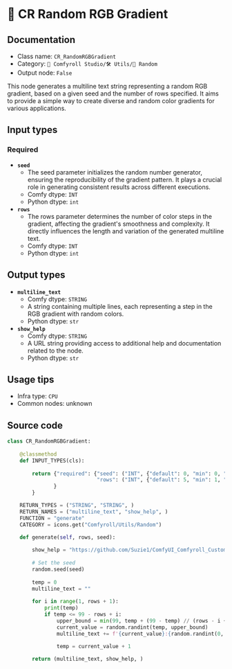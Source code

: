# 🎲 CR Random RGB Gradient
## Documentation
- Class name: `CR_RandomRGBGradient`
- Category: `🧩 Comfyroll Studio/🛠️ Utils/🎲 Random`
- Output node: `False`

This node generates a multiline text string representing a random RGB gradient, based on a given seed and the number of rows specified. It aims to provide a simple way to create diverse and random color gradients for various applications.
## Input types
### Required
- **`seed`**
    - The seed parameter initializes the random number generator, ensuring the reproducibility of the gradient pattern. It plays a crucial role in generating consistent results across different executions.
    - Comfy dtype: `INT`
    - Python dtype: `int`
- **`rows`**
    - The rows parameter determines the number of color steps in the gradient, affecting the gradient's smoothness and complexity. It directly influences the length and variation of the generated multiline text.
    - Comfy dtype: `INT`
    - Python dtype: `int`
## Output types
- **`multiline_text`**
    - Comfy dtype: `STRING`
    - A string containing multiple lines, each representing a step in the RGB gradient with random colors.
    - Python dtype: `str`
- **`show_help`**
    - Comfy dtype: `STRING`
    - A URL string providing access to additional help and documentation related to the node.
    - Python dtype: `str`
## Usage tips
- Infra type: `CPU`
- Common nodes: unknown


## Source code
```python
class CR_RandomRGBGradient:
    
    @classmethod
    def INPUT_TYPES(cls):
    
        return {"required": {"seed": ("INT", {"default": 0, "min": 0, "max": 0xffffffffffffffff}),
                             "rows": ("INT", {"default": 5, "min": 1, "max": 2048}),
               }
        }

    RETURN_TYPES = ("STRING", "STRING", )
    RETURN_NAMES = ("multiline_text", "show_help", )
    FUNCTION = "generate"
    CATEGORY = icons.get("Comfyroll/Utils/Random")

    def generate(self, rows, seed):
    
        show_help = "https://github.com/Suzie1/ComfyUI_Comfyroll_CustomNodes/wiki/Other-Nodes#cr-random-RGB-gradient"
    
        # Set the seed
        random.seed(seed)
        
        temp = 0
        multiline_text = ""
         
        for i in range(1, rows + 1):
            print(temp)
            if temp <= 99 - rows + i:
                upper_bound = min(99, temp + (99 - temp) // (rows - i + 1))
                current_value = random.randint(temp, upper_bound)
                multiline_text += f'{current_value}:{random.randint(0, 255)},{random.randint(0, 255)},{random.randint(0, 255)}\n'
                
                temp = current_value + 1

        return (multiline_text, show_help, )

```
